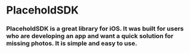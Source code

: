 <h1> PlaceholdSDK </h1>

<h3> PlaceholdSDK is a great library for iOS. It was built for users who are developing an app and want a quick solution for missing photos. It is simple and easy to use.